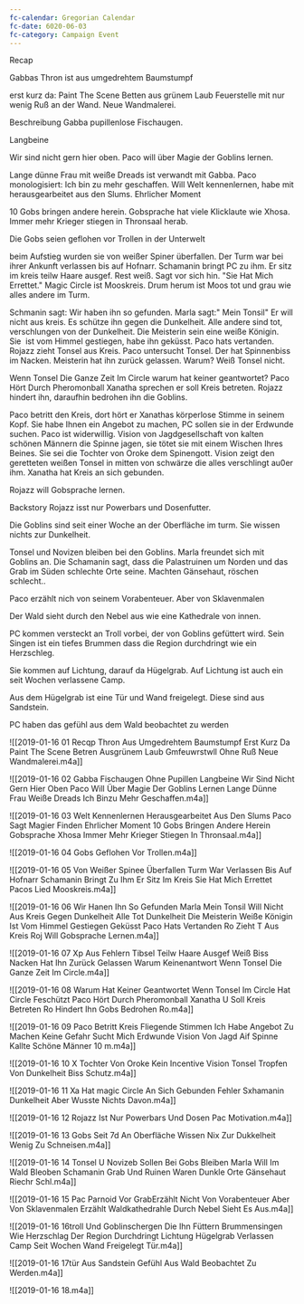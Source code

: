 ```yaml
---
fc-calendar: Gregorian Calendar
fc-date: 6020-06-03
fc-category: Campaign Event
---
```

Recap

Gabbas Thron ist aus umgedrehtem Baumstumpf

erst kurz da: Paint The Scene Betten aus grünem Laub Feuerstelle mit nur wenig Ruß an der Wand. Neue Wandmalerei.

Beschreibung Gabba pupillenlose Fischaugen.

Langbeine

Wir sind nicht gern hier oben. Paco will über Magie der Goblins lernen.

Lange dünne Frau mit weiße Dreads ist verwandt mit Gabba. Paco monologisiert: Ich bin zu mehr geschaffen. Will Welt kennenlernen, habe mit herausgearbeitet aus den Slums. Ehrlicher Moment

10 Gobs bringen andere herein. Gobsprache hat viele Klicklaute wie Xhosa. Immer mehr Krieger stiegen in Thronsaal herab.

Die Gobs seien geflohen vor Trollen in der Unterwelt

beim Aufstieg wurden sie von weißer Spiner überfallen. Der Turm war bei ihrer Ankunft verlassen bis auf Hofnarr. Schamanin bringt PC zu ihm. Er sitz im kreis teilw Haare ausgef. Rest weiß. Sagt vor sich hin. "Sie Hat Mich Errettet." Magic Circle ist Mooskreis. Drum herum ist Moos tot und grau wie alles andere im Turm.

Schmanin sagt: Wir haben ihn so gefunden. Marla sagt:" Mein Tonsil" Er will nicht aus kreis. Es schütze ihn gegen die Dunkelheit. Alle andere sind tot, verschlungen von der Dunkelheit. Die Meisterin sein eine weiße Königin. Sie  ist vom Himmel gestiegen, habe ihn geküsst. Paco hats vertanden. Rojazz zieht Tonsel aus Kreis. Paco untersucht Tonsel. Der hat Spinnenbiss im Nacken. Meisterin hat ihn zurück gelassen. Warum? Weiß Tonsel nicht.

Wenn Tonsel Die Ganze Zeit Im Circle warum hat keiner geantwortet? Paco Hört Durch Pheromonball Xanatha sprechen er soll Kreis betreten. Rojazz hindert ihn, daraufhin bedrohen ihn die Goblins.

Paco betritt den Kreis, dort hört er Xanathas körperlose Stimme in seinem Kopf. Sie habe Ihnen ein Angebot zu machen, PC sollen sie in der Erdwunde suchen. Paco ist widerwillig. Vision von Jagdgesellschaft von kalten schönen Männern die Spinne jagen, sie tötet sie mit einem Wischen Ihres Beines. Sie sei die Tochter von Oroke dem Spinengott. Vision zeigt den geretteten weißen Tonsel in mitten von schwärze die alles verschlingt au0er ihm. Xanatha hat Kreis an sich gebunden.

Rojazz will Gobsprache lernen.

Backstory Rojazz isst nur Powerbars und Dosenfutter.

Die Goblins sind seit einer Woche an der Oberfläche im turm. Sie wissen nichts zur Dunkelheit.

Tonsel und Novizen bleiben bei den Goblins. Marla freundet sich mit Goblins an. Die Schamanin sagt, dass die Palastruinen um Norden und das Grab im Süden schlechte Orte seine. Machten Gänsehaut, röschen schlecht..

Paco erzählt nich von seinem Vorabenteuer. Aber von Sklavenmalen

Der Wald sieht durch den Nebel aus wie eine Kathedrale von innen.

PC kommen versteckt an Troll vorbei, der von Goblins gefüttert wird. Sein Singen ist ein tiefes Brummen dass die Region durchdringt wie ein Herzschleg.

Sie kommen auf Lichtung, darauf da Hügelgrab. Auf Lichtung ist auch ein seit Wochen verlassene Camp.

Aus dem Hügelgrab ist eine Tür und Wand freigelegt. Diese sind aus Sandstein.

PC haben das gefühl aus dem Wald beobachtet zu werden

![[2019-01-16 01 Recqp Thron Aus Umgedrehtem Baumstumpf Erst Kurz Da Paint The Scene Betren Ausgrünem Laub Gmfeuwrstwll Ohne Ruß Neue Wandmalerei.m4a]]

![[2019-01-16 02 Gabba Fischaugen Ohne Pupillen Langbeine Wir Sind Nicht Gern Hier Oben Paco Will Über Magie Der Goblins Lernen Lange Dünne Frau Weiße Dreads Ich Binzu Mehr Geschaffen.m4a]]

![[2019-01-16 03 Welt Kennenlernen Herausgearbeitet Aus Den Slums Paco Sagt Magier Finden Ehrlicher Moment 10 Gobs Bringen Andere Herein Gobsprache Xhosa Immer Mehr Krieger Stiegen In Thronsaal.m4a]]

![[2019-01-16 04 Gobs Geflohen Vor Trollen.m4a]]

![[2019-01-16 05 Von Weißer Spinee Überfallen Turm War Verlassen Bis Auf Hofnarr Schamanin Bringt Zu Ihm Er Sitz Im Kreis Sie Hat Mich Errettet Pacos Lied Mooskreis.m4a]]

![[2019-01-16 06 Wir Hanen Ihn So Gefunden Marla Mein Tonsil Will Nicht Aus Kreis   Gegen Dunkelheit Alle Tot Dunkelheit Die Meisterin Weiße Königin Ist Vom Himmel Gestiegen Geküsst Paco Hats Vertanden Ro Zieht T Aus Kreis Roj Will Gobsprache Lernen.m4a]]

![[2019-01-16 07 Xp Aus Fehlern Tibsel Teilw Haare Ausgef Weiß Biss Nacken Hat Ihn Zurück Gelassen Warum Keinenantwort Wenn Tonsel Die Ganze Zeit Im Circle.m4a]]

![[2019-01-16 08 Warum Hat Keiner Geantwortet Wenn Tonsel Im Circle Hat Circle Feschützt Paco Hört Durch Pheromonball Xanatha U Soll Kreis Betreten Ro Hindert Ihn Gobs Bedrohen Ro.m4a]]

![[2019-01-16 09 Paco Betritt Kreis Fliegende Stimmen Ich Habe Angebot Zu Machen Keine Gefahr Sucht Mich Erdwunde Vision Von Jagd Aif Spinne Kallte Schöne Männer 10 m.m4a]]

![[2019-01-16 10 X Tochter Von Oroke Kein Incentive Vision Tonsel Tropfen Von Dunkelheit Biss Schutz.m4a]]

![[2019-01-16 11 Xa  Hat magic Circle An Sich Gebunden Fehler Sxhamanin Dunkelheit Aber Wusste Nichts Davon.m4a]]

![[2019-01-16 12 Rojazz Ist Nur Powerbars Und Dosen Pac Motivation.m4a]]

![[2019-01-16 13 Gobs Seit 7d An Oberfläche Wissen Nix Zur Dukkelheit Wenig Zu Schneisen.m4a]]

![[2019-01-16 14 Tonsel U Novizeb Sollen Bei Gobs Bleiben Marla Will Im Wald Bleoben Schamanin Grab Und Ruinen Waren Dunkle Orte Gänsehaut Riechr Schl.m4a]]

![[2019-01-16 15 Pac Parnoid Vor GrabErzählt Nicht Von Vorabenteuer Aber Von Sklavenmalen Erzählt Waldkathedrahle Durch Nebel Sieht Es Aus.m4a]]

![[2019-01-16 16troll Und Goblinschergen Die Ihn Füttern Brummensingen Wie Herzschlag Der Region Durchdringt Lichtung Hügelgrab Verlassen Camp Seit Wochen Wand Freigelegt Tür.m4a]]

![[2019-01-16 17tür Aus Sandstein Gefühl Aus Wald Beobachtet Zu Werden.m4a]]

![[2019-01-16 18.m4a]]